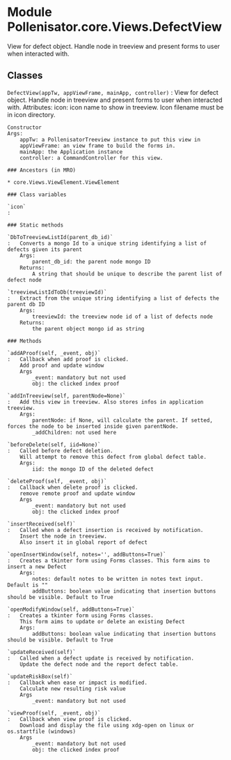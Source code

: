 Module Pollenisator.core.Views.DefectView
=========================================
View for defect object. Handle node in treeview and present forms to user when interacted with.

Classes
-------

`DefectView(appTw, appViewFrame, mainApp, controller)`
:   View for defect object. Handle node in treeview and present forms to user when interacted with.
    Attributes:
        icon: icon name to show in treeview. Icon filename must be in icon directory.
    
    Constructor
    Args:
        appTw: a PollenisatorTreeview instance to put this view in
        appViewFrame: an view frame to build the forms in.
        mainApp: the Application instance
        controller: a CommandController for this view.

    ### Ancestors (in MRO)

    * core.Views.ViewElement.ViewElement

    ### Class variables

    `icon`
    :

    ### Static methods

    `DbToTreeviewListId(parent_db_id)`
    :   Converts a mongo Id to a unique string identifying a list of defects given its parent
        Args:
            parent_db_id: the parent node mongo ID
        Returns:
            A string that should be unique to describe the parent list of defect node

    `treeviewListIdToDb(treeviewId)`
    :   Extract from the unique string identifying a list of defects the parent db ID
        Args:
            treeviewId: the treeview node id of a list of defects node
        Returns:
            the parent object mongo id as string

    ### Methods

    `addAProof(self, _event, obj)`
    :   Callback when add proof is clicked.
        Add proof and update window
        Args
            _event: mandatory but not used
            obj: the clicked index proof

    `addInTreeview(self, parentNode=None)`
    :   Add this view in treeview. Also stores infos in application treeview.
        Args:
            parentNode: if None, will calculate the parent. If setted, forces the node to be inserted inside given parentNode.
            _addChildren: not used here

    `beforeDelete(self, iid=None)`
    :   Called before defect deletion.
        Will attempt to remove this defect from global defect table.
        Args:
            iid: the mongo ID of the deleted defect

    `deleteProof(self, _event, obj)`
    :   Callback when delete proof is clicked.
        remove remote proof and update window
        Args
            _event: mandatory but not used
            obj: the clicked index proof

    `insertReceived(self)`
    :   Called when a defect insertion is received by notification.
        Insert the node in treeview.
        Also insert it in global report of defect

    `openInsertWindow(self, notes='', addButtons=True)`
    :   Creates a tkinter form using Forms classes. This form aims to insert a new Defect
        Args:
            notes: default notes to be written in notes text input. Default is ""
            addButtons: boolean value indicating that insertion buttons should be visible. Default to True

    `openModifyWindow(self, addButtons=True)`
    :   Creates a tkinter form using Forms classes.
        This form aims to update or delete an existing Defect
        Args:
            addButtons: boolean value indicating that insertion buttons should be visible. Default to True

    `updateReceived(self)`
    :   Called when a defect update is received by notification.
        Update the defect node and the report defect table.

    `updateRiskBox(self)`
    :   Callback when ease or impact is modified.
        Calculate new resulting risk value
        Args
            _event: mandatory but not used

    `viewProof(self, _event, obj)`
    :   Callback when view proof is clicked.
        Download and display the file using xdg-open on linux or os.startfile (windows)
        Args
            _event: mandatory but not used
            obj: the clicked index proof